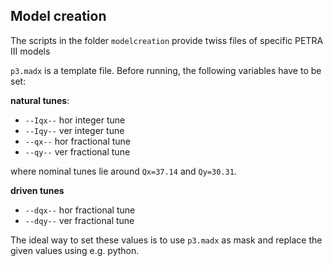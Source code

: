 ## Model creation

The scripts in the folder `modelcreation` provide twiss files of specific PETRA III models

`p3.madx` is a template file.
Before running, the following variables have to be set:

**natural tunes**:
- `--Iqx--` hor integer tune
- `--Iqy--` ver integer tune
- `--qx--`  hor fractional tune
- `--qy--`  ver fractional tune

where nominal tunes lie around `Qx=37.14` and `Qy=30.31`. 

**driven tunes**
- `--dqx--`  hor fractional tune
- `--dqy--`  ver fractional tune

The ideal way to set these values is to use `p3.madx` as mask and replace the given values using
e.g. python.
